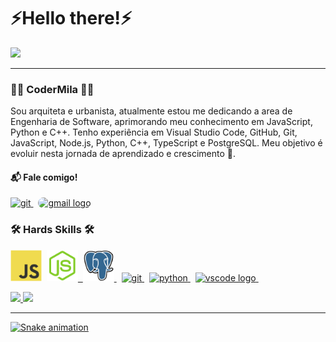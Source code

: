 # ⚡Hello there!⚡

<img src="https://media.giphy.com/media/hrcmLhw1VYMZzDtwM0/giphy.gif" width="300">

---
### 👩‍💻 CoderMila 👩‍💻 

Sou arquiteta e urbanista, atualmente estou me dedicando a area de Engenharia de Software, aprimorando meu conhecimento em JavaScript, Python e C++. Tenho experiência em Visual Studio Code, GitHub, Git, JavaScript, Node.js, Python, C++, TypeScript e PostgreSQL. Meu objetivo é evoluir nesta jornada de aprendizado e crescimento 🖖.
#### 📬 Fale comigo! 
<a href="https://www.linkedin.com/in/ludmila-aredes/" target="_blank"> <img src="https://img.shields.io/badge/LinkedIn-0077B5?style=for-the-badge&logo=linkedin&logoColor=white" alt="git" width="111" height="28"/> </a>&nbsp;
<a href = "mailto:arquitetaludmila.aredes@gmail.com"> <img src="https://img.shields.io/static/v1?message=Gmail&logo=gmail&label=&color=D14836&logoColor=white&labelColor=&style=for-the-badge" height="28" alt="gmail logo" style="border-radius: 30px" target="_blank"></a>

### 🛠️ Hards Skills 🛠️

<a href="https://developer.mozilla.org/en-US/docs/Web/JavaScript" target="_blank"> <img src="https://raw.githubusercontent.com/devicons/devicon/1119b9f84c0290e0f0b38982099a2bd027a48bf1/icons/javascript/javascript-original.svg" alt="javascript" height="50" width="50"/></a>&nbsp;
<a href="https://nodejs.org/" target="_blank"> <img src="https://github.com/devicons/devicon/blob/master/icons/nodejs/nodejs-original.svg" alt="nodejs" height="50" width="50"/>&nbsp;
<a href="https://www.postgresql.org/" target="_blank"> <img src="https://github.com/devicons/devicon/blob/master/icons/postgresql/postgresql-original.svg" alt="postgresql" height="50" width="50"/> </a>&nbsp;
<a href="https://git-scm.com/" target="_blank"> <img src="https://www.vectorlogo.zone/logos/git-scm/git-scm-icon.svg" alt="git" width="40" height="40"/> </a>&nbsp;
<a href="https://www.python.org/" target="_blank">  <img src="https://cdn.jsdelivr.net/gh/devicons/devicon/icons/python/python-original-wordmark.svg" alt="python" width="55" height="55"/> </a>&nbsp;
<a href="https://code.visualstudio.com/" target="_blank"> <img src="https://cdn.jsdelivr.net/gh/devicons/devicon/icons/vscode/vscode-original.svg" height="45" alt="vscode logo"/> </a>&nbsp;

<div>
  <a href="https://github.com/codermila">
  <img height="150em" src="https://github-readme-stats.vercel.app/api?username=codermila&show_icons=true&theme=tokyonight&include_all_commits=true&count_private=true"/>
  <img height="150em" src="https://github-readme-stats.vercel.app/api/top-langs/?username=codermila&layout=compact&langs_count=16&theme=tokyonight"/>
</div>
    
---
![Snake animation](https://github.com/codermila/blob/output/github-contribution-grid-snake.svg)
